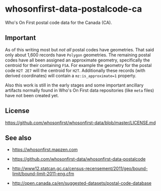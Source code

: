 # whosonfirst-data-postalcode-ca

Who's On First postal code data for the Canada (CA).

## Important

As of this writing most but _not all_ postal codes have geometries. That said only about 1,600 records have `Polygon` geometries. The remaining postal codes have all been assigned an approximate geometry, specifically the centroid for their containing `FSA`. For example the geometry for the postal code `H2T 2E7` will the centroid for `H2T`. Additionally these records (with derived coordinates) will contain a `mz:is_approximate=1` property.

Also this work is still in the early stages and some important ancillary artifacts normally found in Who's On First data repositories (like `meta` files) have not been created yet.

## License

https://github.com/whosonfirst/whosonfirst-data/blob/master/LICENSE.md

## See also

* https://whosonfirst.mapzen.com
* https://github.com/whosonfirst-data/whosonfirst-data-postalcode

* http://www12.statcan.gc.ca/census-recensement/2011/geo/bound-limit/bound-limit-2011-eng.cfm
* http://open.canada.ca/en/suggested-datasets/postal-code-database